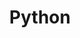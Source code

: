 ---
title: Python
layout: category
permalink: /categories/python/
taxonomy: Python
entries_layout: grid
sidebar:
  nav: "archivenav"
---